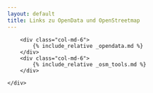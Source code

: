```yaml
---
layout: default
title: Links zu OpenData und OpenStreetmap
---
```


<div class="container">
	<div class="row">

		<div class="col-md-6">
			{% include_relative _opendata.md %}
		</div>
		<div class="col-md-6">
			{% include_relative _osm_tools.md %}
		</div>

	</div>
</div>
